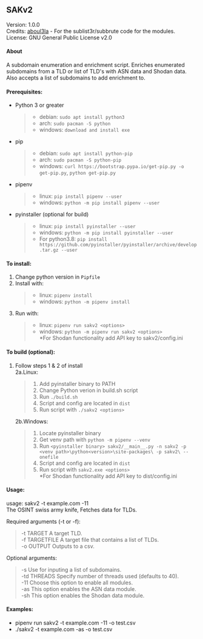 ## SAKv2
Version: 1.0.0  
Credits: [aboul3la](https://github.com/aboul3la/) - For the sublist3r/subbrute code for the modules.  
License: GNU General Public License v2.0  

#### About
A subdomain enumeration and enrichment script. Enriches enumerated subdomains from a TLD or list of TLD's with ASN data and Shodan data. Also accepts a list of subdomains to add enrichment to.

#### Prerequisites:
- Python 3 or greater
    > - debian: `sudo apt install python3`  
    > - arch: `sudo pacman -S python`  
    > - windows: `download and install exe`  
- pip
    > - debian: `sudo apt install python-pip`  
    > - arch: `sudo pacman -S python-pip`  
    > - windows: `curl https://bootstrap.pypa.io/get-pip.py -o get-pip.py`, `python get-pip.py`  
- pipenv
    > - linux: `pip install pipenv --user`  
    > - windows: `python -m pip install pipenv --user`  
- pyinstaller (optional for build)
    > - linux: `pip install pyinstaller --user`  
    > - windows: `python -m pip install pyinstaller --user`  
    > - For python3.8: `pip install https://github.com/pyinstaller/pyinstaller/archive/develop.tar.gz --user`  

#### To install: 
1. Change python version in `Pipfile`
2. Install with:
    > - linux: `pipenv install`  
    > - windows: `python -m pipenv install`  
3. Run with:
    > - linux:  `pipenv run sakv2 <options>`  
    > - windows: `python -m pipenv run sakv2 <options>`  
*For Shodan functionality add API key to sakv2/config.ini

#### To build (optional):
1. Follow steps 1 & 2 of install  
    2a.Linux:  
    > 1. Add pyinstaller binary to PATH  
    > 2. Change Python verion in build.sh script  
    > 3. Run `./build.sh`   
    > 4. Script and config are located in `dist`   
    > 5. Run script with `./sakv2 <options>`  

    2b.Windows:  
    > 1. Locate pyinstaller binary  
    > 2. Get venv path with `python -m pipenv --venv`  
    > 3. Run `<pyinstaller binary> sakv2/__main__.py -n sakv2 -p <venv path>\python<version>\site-packages\ -p sakv2\ --onefile` 
    > 4. Script and config are located in `dist`  
    > 5. Run script with `sakv2.exe <options>`  
*For Shodan functionality add API key to dist/config.ini  

#### Usage:
usage: sakv2 -t example.com -11  
The OSINT swiss army knife, Fetches data for TLDs. 

Required arguments (-t or -f):  
>  -t TARGET      A target TLD.  
>  -f TARGETFILE  A target file that contains a list of TLDs.  
>  -o OUTPUT      Outputs to a csv.  

Optional arguments:  
>  -s             Use for inputing a list of subdomains.  
>  -td THREADS    Specify number of threads used (defaults to 40).  
>  -11            Choose this option to enable all modules.  
>  -as            This option enables the ASN data module.  
>  -sh            This option enables the Shodan data module.  

#### Examples:
- pipenv run sakv2 -t example.com -11 -o test.csv
- ./sakv2 -t example.com -as -o test.csv

